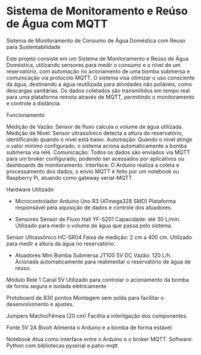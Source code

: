 # Sistema de Monitoramento e Reúso de Água com MQTT
Sistema de Monitoramento de Consumo de Água Doméstica com Reuso para Sustentabilidade

Este projeto consiste em um Sistema de Monitoramento e Reúso de Água Doméstica, utilizando sensores para medir o consumo e o nível de um reservatório, com automação no acionamento de uma bomba submersa e comunicação via protocolo MQTT. O sistema visa otimizar o uso consciente da água, destinando a água reutilizada para atividades não potáveis, como descargas sanitárias.
Os dados coletados são transmitidos em tempo real para uma plataforma remota através de MQTT, permitindo o monitoramento e controle à distância.


Funcionamento

Medição de Vazão: Sensor de fluxo calcula o volume de água utilizada.
Medição de Nível: Sensor ultrassônico detecta a altura do reservatório, identificando quando o nível está baixo.
Automação: Quando o nível atinge o valor mínimo configurado, o sistema aciona automaticamente a bomba submersa via relé.
Comunicação: Todos os dados são enviados via MQTT para um broker configurado, podendo ser acessados por aplicativos ou dashboards de monitoramento.
Interface: O Arduino realiza a coleta e processamento dos dados; o envio MQTT é feito por um notebook ou Raspberry Pi, atuando como gateway serial-MQTT.

Hardware Utilizado

- Microcontrolador
Arduino Uno R3 (ATmega328 SMD)
Plataforma responsável pela aquisição de dados e controle dos atuadores.

- Sensores
Sensor de Fluxo Hall YF-S201
Capacidade: até 30 L/min.
Utilizado para medir o volume de água que passa pelo sistema.

Sensor Ultrassônico HC-SR04
Faixa de medição: 2 cm a 400 cm.
Utilizado para medir a altura da água no reservatório.

- Atuadores
Mini Bomba Submersa JT100 5V DC
Vazão: 120 L/h.
Acionada automaticamente para realimentar o reservatório de água de reúso.

Módulo Relé 1 Canal 5V
Utilizado para controlar o acionamento da bomba de forma segura e isolada eletricamente

Protoboard de 830 pontos
Montagem sem solda para facilitar o desenvolvimento e ajustes.

Jumpers Macho/Fêmea (20 cm)
Facilita a interligação dos componentes.

Fonte 5V 2A Bivolt
Alimenta o Arduino e a bomba de forma estável.

Notebook
Atua como interface entre o Arduino e o broker MQTT.
Software: Python com bibliotecas pyserial e paho-mqtt


